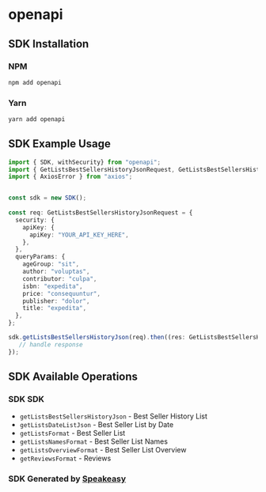 # openapi

<!-- Start SDK Installation -->
## SDK Installation

### NPM

```bash
npm add openapi
```

### Yarn

```bash
yarn add openapi
```
<!-- End SDK Installation -->

## SDK Example Usage
<!-- Start SDK Example Usage -->
```typescript
import { SDK, withSecurity} from "openapi";
import { GetListsBestSellersHistoryJsonRequest, GetListsBestSellersHistoryJsonResponse } from "openapi/src/sdk/models/operations";
import { AxiosError } from "axios";


const sdk = new SDK();
    
const req: GetListsBestSellersHistoryJsonRequest = {
  security: {
    apiKey: {
      apiKey: "YOUR_API_KEY_HERE",
    },
  },
  queryParams: {
    ageGroup: "sit",
    author: "voluptas",
    contributor: "culpa",
    isbn: "expedita",
    price: "consequuntur",
    publisher: "dolor",
    title: "expedita",
  },
};

sdk.getListsBestSellersHistoryJson(req).then((res: GetListsBestSellersHistoryJsonResponse | AxiosError) => {
   // handle response
});
```
<!-- End SDK Example Usage -->

<!-- Start SDK Available Operations -->
## SDK Available Operations

### SDK SDK

* `getListsBestSellersHistoryJson` - Best Seller History List
* `getListsDateListJson` - Best Seller List by Date
* `getListsFormat` - Best Seller List
* `getListsNamesFormat` - Best Seller List Names
* `getListsOverviewFormat` - Best Seller List Overview
* `getReviewsFormat` - Reviews

<!-- End SDK Available Operations -->

### SDK Generated by [Speakeasy](https://docs.speakeasyapi.dev/docs/using-speakeasy/client-sdks)
